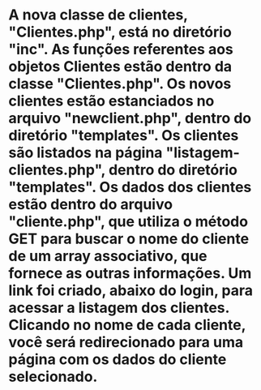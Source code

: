 A nova classe de clientes, "Clientes.php", está no diretório "inc".
As funções referentes aos objetos Clientes estão dentro da classe "Clientes.php".
Os novos clientes estão estanciados no arquivo "newclient.php", dentro do diretório "templates".
Os clientes são listados na página "listagem-clientes.php", dentro do diretório "templates".
Os dados dos clientes estão dentro do arquivo "cliente.php", que utiliza o método GET para buscar o nome do cliente de um array associativo, que fornece as outras informações.
Um link foi criado, abaixo do login, para acessar a listagem dos clientes. Clicando no nome de cada cliente, você será redirecionado para uma página com os dados do cliente selecionado.
==============
